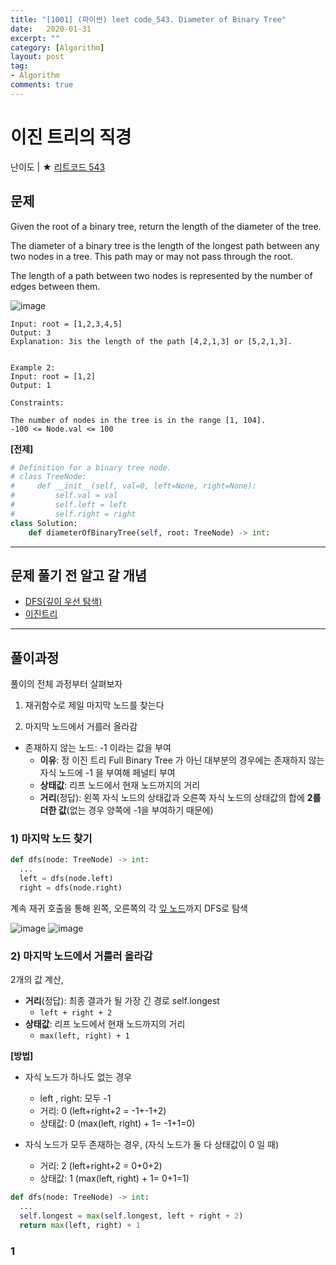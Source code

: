 ```yaml
---
title: "[1001] (파이썬) leet code_543. Diameter of Binary Tree"
date:   2020-01-31
excerpt: ""
category: [Algorithm]
layout: post
tag:
- Algorithm
comments: true
---
```



# 이진 트리의 직경
난이도 | ★
[리트코드 543](https://leetcode.com/problems/diameter-of-binary-tree/)   

## 문제  
Given the root of a binary tree, return the length of the diameter of the tree.

The diameter of a binary tree is the length of the longest path between any two nodes in a tree. This path may or may not pass through the root.

The length of a path between two nodes is represented by the number of edges between them.

![image](https://user-images.githubusercontent.com/76824611/123269281-c92db480-d539-11eb-9de0-f303aae8ead0.png)

```
Input: root = [1,2,3,4,5]
Output: 3
Explanation: 3is the length of the path [4,2,1,3] or [5,2,1,3].


Example 2:
Input: root = [1,2]
Output: 1
``` 
```
Constraints:

The number of nodes in the tree is in the range [1, 104].
-100 <= Node.val <= 100
```


**[전제]**   
```python
# Definition for a binary tree node.
# class TreeNode:
#     def __init__(self, val=0, left=None, right=None):
#         self.val = val
#         self.left = left
#         self.right = right
class Solution:
    def diameterOfBinaryTree(self, root: TreeNode) -> int:
```


----


## 문제 풀기 전 알고 갈 개념
* [DFS(깊이 우선 탐색)](https://yerimoh.github.io/Algo020/#%EA%B9%8A%EC%9D%B4-%EC%9A%B0%EC%84%A0-%ED%83%90%EC%83%89depth-first-search--dfs)     
* [이진트리](https://yerimoh.github.io/Algo023/)




----


## 풀이과정

풀이의 전체 과정부터 살펴보자    

1) 재귀함수로 제일 마지막 노드를 찾는다      

2) 마지막 노드에서 거를러 올라감       
* 존재하지 않는 노드: -1 이라는 값을 부여       
   * **이유**: 정 이진 트리 Full Binary Tree 가 아닌 대부분의 경우에는 존재하지 않는 자식 노드에 -1 을 부여해 페널티 부여       
   * **상태값**: 리프 노드에서 현재 노드까지의 거리        
   * **거리**(정답): 왼쪽 자식 노드의 상태값과 오른쪽 자식 노드의 상태값의 합에 **2를 더한 값**(없는 경우 양쪽에 -1을 부여하기 때문에)  


### 1) 마지막 노드 찾기

```python
def dfs(node: TreeNode) -> int:
  ...
  left = dfs(node.left) 
  right = dfs(node.right)
```
계속 재귀 호출을 통해 왼쪽, 오른쪽의 각 [잎 노드](https://yerimoh.github.io/Algo022/#%ED%8A%B8%EB%A6%AC%EC%9D%98-%EA%B8%B0%EB%B3%B8-%EA%B0%9C%EB%85%90)까지 DFS로 탐색    

![image](https://user-images.githubusercontent.com/76824611/123273158-59b9c400-d53d-11eb-9354-7559df87a538.png)
![image](https://user-images.githubusercontent.com/76824611/123273174-5d4d4b00-d53d-11eb-83f1-a0da18224c26.png)



### 2) 마지막 노드에서 거를러 올라감   

2개의 값 계산,   
* **거리**(정답): 최종 결과가 될 가장 긴 경로 self.longest     
  * ```left + right + 2```  
* **상태값**: 리프 노드에서 현재 노드까지의 거리
  * ```max(left, right) + 1```    

**[방법]**   
* 자식 노드가 하나도 없는 경우
  * left , right: 모두 -1      
  * 거리: 0  (left+right+2 = -1+-1+2)      
  * 상태값: 0 (max(left, right) + 1= -1+1=0)    

* 자식 노드가 모두 존재하는 경우, (자식 노드가 둘 다 상태값이 0 일 때)     
  * 거리: 2 (left+right+2 = 0+0+2)  
  * 상태값: 1 (max(left, right) + 1= 0+1=1)     


```python
def dfs(node: TreeNode) -> int:
  ...
  self.longest = max(self.longest, left + right + 2) 
  return max(left, right) + 1
```










### 1 








